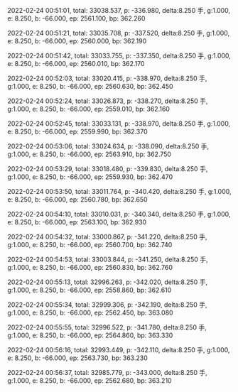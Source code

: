 2022-02-24 00:51:01, total: 33038.537, p: -336.980, delta:8.250 手, g:1.000, e: 8.250, b: -66.000, ep: 2561.100, bp: 362.260

2022-02-24 00:51:21, total: 33035.708, p: -337.520, delta:8.250 手, g:1.000, e: 8.250, b: -66.000, ep: 2560.000, bp: 362.190

2022-02-24 00:51:42, total: 33033.755, p: -337.350, delta:8.250 手, g:1.000, e: 8.250, b: -66.000, ep: 2560.010, bp: 362.170

2022-02-24 00:52:03, total: 33020.415, p: -338.970, delta:8.250 手, g:1.000, e: 8.250, b: -66.000, ep: 2560.630, bp: 362.450

2022-02-24 00:52:24, total: 33026.873, p: -338.270, delta:8.250 手, g:1.000, e: 8.250, b: -66.000, ep: 2559.010, bp: 362.160

2022-02-24 00:52:45, total: 33033.131, p: -338.970, delta:8.250 手, g:1.000, e: 8.250, b: -66.000, ep: 2559.990, bp: 362.370

2022-02-24 00:53:06, total: 33024.634, p: -338.090, delta:8.250 手, g:1.000, e: 8.250, b: -66.000, ep: 2563.910, bp: 362.750

2022-02-24 00:53:29, total: 33018.480, p: -339.830, delta:8.250 手, g:1.000, e: 8.250, b: -66.000, ep: 2559.930, bp: 362.470

2022-02-24 00:53:50, total: 33011.764, p: -340.420, delta:8.250 手, g:1.000, e: 8.250, b: -66.000, ep: 2560.780, bp: 362.650

2022-02-24 00:54:10, total: 33010.031, p: -340.340, delta:8.250 手, g:1.000, e: 8.250, b: -66.000, ep: 2563.100, bp: 362.930

2022-02-24 00:54:32, total: 33000.867, p: -341.220, delta:8.250 手, g:1.000, e: 8.250, b: -66.000, ep: 2560.700, bp: 362.740

2022-02-24 00:54:53, total: 33003.844, p: -341.250, delta:8.250 手, g:1.000, e: 8.250, b: -66.000, ep: 2560.830, bp: 362.760

2022-02-24 00:55:13, total: 32996.263, p: -342.020, delta:8.250 手, g:1.000, e: 8.250, b: -66.000, ep: 2558.860, bp: 362.610

2022-02-24 00:55:34, total: 32999.306, p: -342.190, delta:8.250 手, g:1.000, e: 8.250, b: -66.000, ep: 2562.450, bp: 363.080

2022-02-24 00:55:55, total: 32996.522, p: -341.780, delta:8.250 手, g:1.000, e: 8.250, b: -66.000, ep: 2564.860, bp: 363.330

2022-02-24 00:56:16, total: 32993.449, p: -342.110, delta:8.250 手, g:1.000, e: 8.250, b: -66.000, ep: 2563.730, bp: 363.230

2022-02-24 00:56:37, total: 32985.779, p: -343.000, delta:8.250 手, g:1.000, e: 8.250, b: -66.000, ep: 2562.680, bp: 363.210